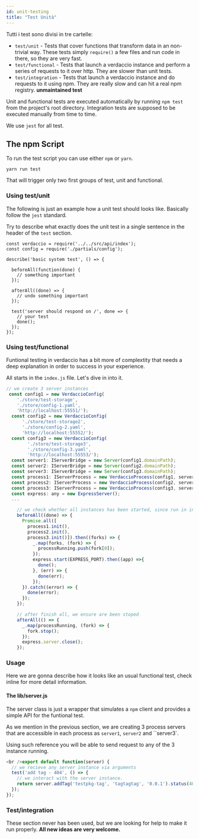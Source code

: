 ```yaml
---
id: unit-testing
title: "Test Unità"
---
```

Tutti i test sono divisi in tre cartelle:

- `test/unit` - Tests that cover functions that transform data in an non-trivial way. These tests simply `require()` a few files and run code in there, so they are very fast.
- `test/functional` - Tests that launch a verdaccio instance and perform a series of requests to it over http. They are slower than unit tests.
- `test/integration` - Tests that launch a verdaccio instance and do requests to it using npm. They are really slow and can hit a real npm registry. **unmaintained test**

Unit and functional tests are executed automatically by running `npm test` from the project's root directory. Integration tests are supposed to be executed manually from time to time.

We use `jest` for all test.

## The npm Script

To run the test script you can use either `npm` or `yarn`.

    yarn run test
    

That will trigger only two first groups of test, unit and functional.

### Using test/unit

The following is just an example how a unit test should looks like. Basically follow the `jest` standard.

Try to describe what exactly does the unit test in a single sentence in the header of the `test` section.

```javacript
const verdaccio = require('../../src/api/index');
const config = require('./partials/config');

describe('basic system test', () => {

  beforeAll(function(done) {
    // something important
  });

  afterAll((done) => {
    // undo something important
  });

  test('server should respond on /', done => {
    // your test
    done();
  });
});
```

### Using test/functional

Funtional testing in verdaccio has a bit more of complextity that needs a deep explanation in order to success in your experience.

All starts in the `index.js` file. Let's dive in into it.

```javascript
// we create 3 server instances
 const config1 = new VerdaccioConfig(
    './store/test-storage',
    './store/config-1.yaml',
    'http://localhost:55551/');
  const config2 = new VerdaccioConfig(
      './store/test-storage2',
      './store/config-2.yaml',
      'http://localhost:55552/');
  const config3 = new VerdaccioConfig(
        './store/test-storage3',
        './store/config-3.yaml',
        'http://localhost:55553/');
  const server1: IServerBridge = new Server(config1.domainPath);
  const server2: IServerBridge = new Server(config2.domainPath);
  const server3: IServerBridge = new Server(config3.domainPath);
  const process1: IServerProcess = new VerdaccioProcess(config1, server1, SILENCE_LOG);
  const process2: IServerProcess = new VerdaccioProcess(config2, server2, SILENCE_LOG);
  const process3: IServerProcess = new VerdaccioProcess(config3, server3, SILENCE_LOG);
  const express: any = new ExpressServer();
  ...

    // we check whether all instances has been started, since run in independent processes
    beforeAll((done) => {
      Promise.all([
        process1.init(),
        process2.init(),
        process3.init()]).then((forks) => {
          _.map(forks, (fork) => {
            processRunning.push(fork[0]);
          });
          express.start(EXPRESS_PORT).then((app) =>{
            done();
          }, (err) => {
            done(err);
          });
      }).catch((error) => {
        done(error);
      });
    });

    // after finish all, we ensure are been stoped
    afterAll(() => {
      _.map(processRunning, (fork) => {
        fork.stop();
      });
      express.server.close();
    });


```

### Usage

Here we are gonna describe how it looks like an usual functional test, check inline for more detail information.

#### The lib/server.js

The server class is just a wrapper that simulates a `npm` client and provides a simple API for the funtional test.

As we mention in the previous section, we are creating 3 process servers that are accessible in each process as `server1`, `server2` and ``server3`.

Using such reference you will be able to send request to any of the 3 instance running.

```javascript
<br />export default function(server) {
  // we recieve any server instance via arguments
  test('add tag - 404', () => {
    // we interact with the server instance.
    return server.addTag('testpkg-tag', 'tagtagtag', '0.0.1').status(404).body_error(/no such package/);
  });
});
```

### Test/integration

These section never has been used, but we are looking for help to make it run properly. **All new ideas are very welcome.**